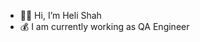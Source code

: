 - 👋🏽  Hi, I’m Heli Shah
- 💰  I am currently working as QA Engineer
<!---
helishah3010/helishah3010 is a ✨ special ✨ repository because its `README.md` (this file) appears on your GitHub profile.
You can click the Preview link to take a look at your changes.
--->
